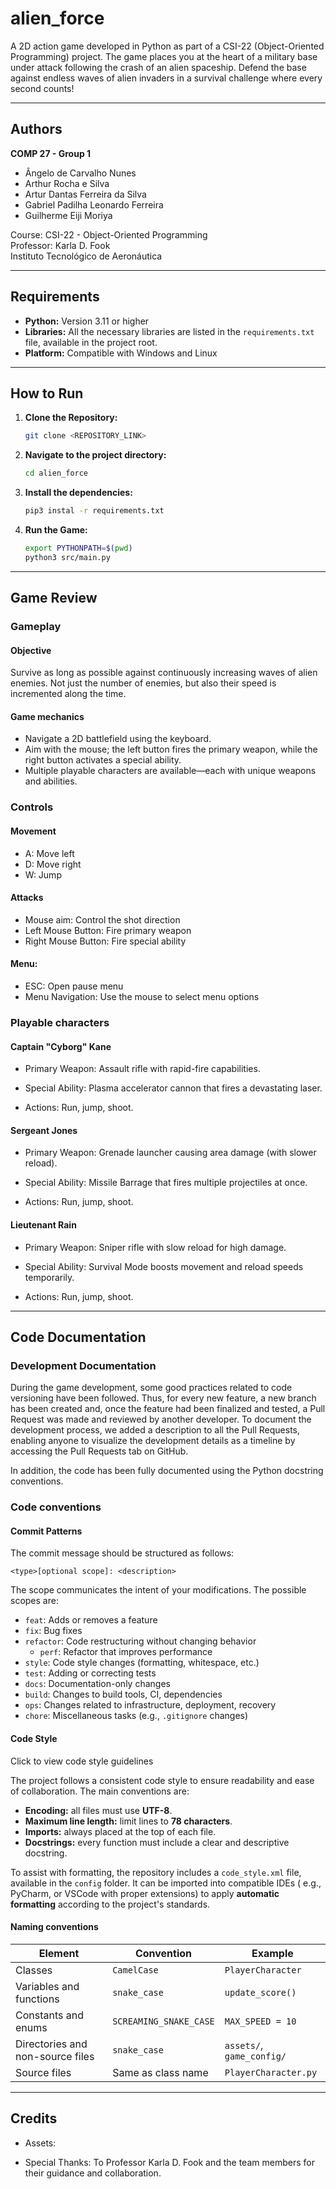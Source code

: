 # alien_force

A 2D action game developed in Python as part of a CSI-22 (Object-Oriented
Programming) project. The game places you at the heart of a military base
under attack following the crash of an alien spaceship. Defend the base
against endless waves of alien invaders in a survival challenge where every
second counts!

---

## Authors

**COMP 27 - Group 1**

- Ângelo de Carvalho Nunes
- Arthur Rocha e Silva
- Artur Dantas Ferreira da Silva
- Gabriel Padilha Leonardo Ferreira
- Guilherme Eiji Moriya

Course: CSI-22 - Object-Oriented Programming  
Professor: Karla D. Fook  
Instituto Tecnológico de Aeronáutica

---

## Requirements

- **Python:** Version 3.11 or higher
- **Libraries:** All the necessary libraries are listed in the
  `requirements.txt` file, available in the project root.
- **Platform:** Compatible with Windows and Linux

---

## How to Run

1. **Clone the Repository:**
    ```bash
    git clone <REPOSITORY_LINK>

2. **Navigate to the project directory:**
    ```bash
   cd alien_force

3. **Install the dependencies:**
    ```bash
   pip3 instal -r requirements.txt

4. **Run the Game:**
    ```bash
   export PYTHONPATH=$(pwd)
   python3 src/main.py

---

## Game Review

### Gameplay

#### Objective

Survive as long as possible against continuously increasing waves of alien
enemies. Not just the number of enemies, but also their speed is incremented
along the time.

#### Game mechanics

- Navigate a 2D battlefield using the keyboard.
- Aim with the mouse; the left button fires the primary weapon, while the
  right button activates a special ability.
- Multiple playable characters are available—each with unique weapons and
  abilities.

### Controls

#### Movement

- A: Move left
- D: Move right
- W: Jump

#### Attacks

- Mouse aim: Control the shot direction
- Left Mouse Button: Fire primary weapon
- Right Mouse Button: Fire special ability

#### Menu:

- ESC: Open pause menu
- Menu Navigation: Use the mouse to select menu options

### Playable characters

#### Captain "Cyborg" Kane

- Primary Weapon: Assault rifle with rapid-fire capabilities.

- Special Ability: Plasma accelerator cannon that fires a devastating laser.

- Actions: Run, jump, shoot.

#### Sergeant Jones

- Primary Weapon: Grenade launcher causing area damage (with slower reload).

- Special Ability: Missile Barrage that fires multiple projectiles at once.

- Actions: Run, jump, shoot.

#### Lieutenant Rain

- Primary Weapon: Sniper rifle with slow reload for high damage.

- Special Ability: Survival Mode boosts movement and reload speeds
  temporarily.

- Actions: Run, jump, shoot.

---

## Code Documentation

### Development Documentation

During the game development, some good practices related to code versioning
have been followed. Thus, for every new feature, a new branch has been created
and, once the feature had been finalized and tested, a Pull Request was made
and reviewed by another developer. To document the development process, we
added a description to all the Pull Requests, enabling anyone to
visualize the development details as a timeline by accessing the Pull Requests
tab on GitHub.

In addition, the code has been fully documented using the Python docstring
conventions.

### Code conventions

#### Commit Patterns

The commit message should be structured as follows:

    <type>[optional scope]: <description>

The scope communicates the intent of your modifications. The possible scopes
are:

- `feat`: Adds or removes a feature
- `fix`: Bug fixes
- `refactor`: Code restructuring without changing behavior
    - `perf`: Refactor that improves performance
- `style`: Code style changes (formatting, whitespace, etc.)
- `test`: Adding or correcting tests
- `docs`: Documentation-only changes
- `build`: Changes to build tools, CI, dependencies
- `ops`: Changes related to infrastructure, deployment, recovery
- `chore`: Miscellaneous tasks (e.g., `.gitignore` changes)

#### Code Style

<summary>Click to view code style guidelines</summary>

The project follows a consistent code style to ensure readability and ease of
collaboration. The main conventions are:

- **Encoding:** all files must use **UTF-8**.
- **Maximum line length:** limit lines to **78 characters**.
- **Imports:** always placed at the top of each file.
- **Docstrings:** every function must include a clear and descriptive
  docstring.

To assist with formatting, the repository includes a `code_style.xml` file,
available in the `config` folder. It can be imported into compatible IDEs (
e.g., PyCharm, or VSCode with proper extensions) to apply **automatic
formatting** according to the project's
standards.

#### Naming conventions

| Element                          | Convention             | Example                   |
|----------------------------------|------------------------|---------------------------|
| Classes                          | `CamelCase`            | `PlayerCharacter`         |
| Variables and functions          | `snake_case`           | `update_score()`          |
| Constants and enums              | `SCREAMING_SNAKE_CASE` | `MAX_SPEED = 10`          |
| Directories and non-source files | `snake_case`           | `assets/`, `game_config/` |
| Source files                     | Same as class name     | `PlayerCharacter.py`      |

---

## Credits

- Assets:

- Special Thanks: To Professor Karla D. Fook and the team members for their
  guidance and collaboration.
